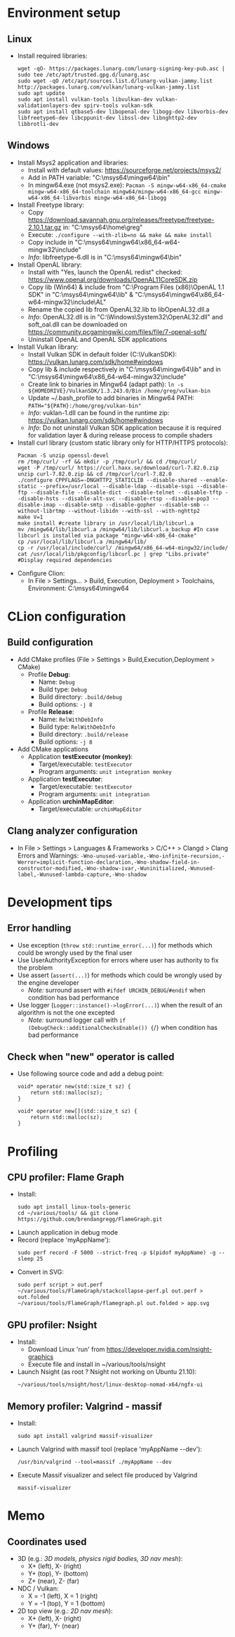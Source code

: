 # Environment setup 
## Linux
* Install required libraries:
  ```
  wget -qO- https://packages.lunarg.com/lunarg-signing-key-pub.asc | sudo tee /etc/apt/trusted.gpg.d/lunarg.asc
  sudo wget -qO /etc/apt/sources.list.d/lunarg-vulkan-jammy.list http://packages.lunarg.com/vulkan/lunarg-vulkan-jammy.list
  sudo apt update
  sudo apt install vulkan-tools libvulkan-dev vulkan-validationlayers-dev spirv-tools vulkan-sdk
  sudo apt install qtbase5-dev libopenal-dev libogg-dev libvorbis-dev libfreetype6-dev libcppunit-dev libssl-dev libnghttp2-dev libbrotli-dev
  ```

## Windows
* Install Msys2 application and libraries:
  * Install with default values: https://sourceforge.net/projects/msys2/
  * Add in PATH variable: "C:\msys64\mingw64\bin"
  * In mingw64.exe (not msys2.exe): `Pacman -S mingw-w64-x86_64-cmake mingw-w64-x86_64-toolchain mingw64/mingw-w64-x86_64-gcc mingw-w64-x86_64-libvorbis mingw-w64-x86_64-libogg`
* Install Freetype library:
  * Copy https://download.savannah.gnu.org/releases/freetype/freetype-2.10.1.tar.gz in: "C:\msys64\home\greg"
  * Execute: `./configure --with-zlib=no && make && make install`
  * Copy include in "C:\msys64\mingw64\x86_64-w64-mingw32\include"
  * *Info*: libfreetype-6.dll is in "C:\msys64\mingw64\bin"
* Install OpenAL library:
  * Install with "Yes, launch the OpenAL redist" checked: https://www.openal.org/downloads/OpenAL11CoreSDK.zip
  * Copy lib (Win64) & include from "C:\Program Files (x86)\OpenAL 1.1 SDK" in "C:\msys64\mingw64\lib" & "C:\msys64\mingw64\x86_64-w64-mingw32\include\AL"
  * Rename the copied lib from OpenAL32.lib to libOpenAL32.dll.a
  * *Info*: OpenAL32.dll is in "C:\Windows\System32\OpenAL32.dll" and soft_oal.dll can be downloaded on https://community.pcgamingwiki.com/files/file/7-openal-soft/
  * Uninstall OpenAL and OpenAL SDK applications
* Install Vulkan library:
  * Install Vulkan SDK in default folder (C:\VulkanSDK): https://vulkan.lunarg.com/sdk/home#windows
  * Copy lib & include respectively in "C:\msys64\mingw64\lib" and in "C:\msys64\mingw64\x86_64-w64-mingw32\include"
  * Create link to binaries in Mingw64 (adapt path): `ln -s ${HOMEDRIVE}/VulkanSDK/1.3.243.0/Bin /home/greg/vulkan-bin`
  * Update ~/.bash_profile to add binaries in Mingw64 PATH: `PATH="${PATH}:/home/greg/vulkan-bin"`
  * *Info*: vuklan-1.dll can be found in the runtime zip: https://vulkan.lunarg.com/sdk/home#windows
  * *Info*: Do not uninstall Vulkan SDK application because it is required for validation layer & during release process to compile shaders
* Install curl library (custom static library only for HTTP/HTTPS protocols):
  ```
  Pacman -S unzip openssl-devel
  rm /tmp/curl/ -rf && mkdir -p /tmp/curl/ && cd /tmp/curl/
  wget -P /tmp/curl/ https://curl.haxx.se/download/curl-7.82.0.zip
  unzip curl-7.82.0.zip && cd /tmp/curl/curl-7.82.0
  ./configure CPPFLAGS=-DNGHTTP2_STATICLIB --disable-shared --enable-static --prefix=/usr/local --disable-ldap --disable-sspi --disable-ftp --disable-file --disable-dict --disable-telnet --disable-tftp --disable-hsts --disable-alt-svc --disable-rtsp --disable-pop3 --disable-imap --disable-smtp --disable-gopher --disable-smb --without-librtmp --without-libidn --with-ssl --with-nghttp2
  make V=1
  make install #create library in /usr/local/lib/libcurl.a
  mv /mingw64/lib/libcurl.a /mingw64/lib/libcurl.a_backup #In case libcurl is installed via package "mingw-w64-x86_64-cmake"
  cp /usr/local/lib/libcurl.a /mingw64/lib/
  cp -r /usr/local/include/curl/ /mingw64/x86_64-w64-mingw32/include/
  cat /usr/local/lib/pkgconfig/libcurl.pc | grep "Libs.private" #Display required dependencies
  ```
* Configure Clion:
  * In File > Settings... > Build, Execution, Deployment > Toolchains, Environment: C:\msys64\mingw64

# CLion configuration
## Build configuration
* Add CMake profiles (File > Settings > Build,Execution,Deployment > CMake)
  * Profile **Debug**:
    * Name: `Debug`
    * Build type: `Debug`
    * Build directory: `.build/debug`
    * Build options: `-j 8`
  * Profile **Release**:
    * Name: `RelWithDebInfo`
    * Build type: `RelWithDebInfo`
    * Build directory: `.build/release`
    * Build options: `-j 8`
* Add CMake applications
  * Application **testExecutor (monkey)**:
    * Target/executable: `testExecutor`
    * Program arguments: `unit integration monkey`
  * Application **testExecutor**:
    * Target/executable: `testExecutor`
    * Program arguments: `unit integration`    
  * Application **urchinMapEditor**:
    * Target/executable: `urchinMapEditor`

## Clang analyzer configuration
  * In File > Settings > Languages & Frameworks > C/C++ > Clangd > Clang Errors and Warnings: `-Wno-unused-variable,-Wno-infinite-recursion,-Werror=implicit-function-declaration,-Wno-shadow-field-in-constructor-modified,-Wno-shadow-ivar,-Wuninitialized,-Wunused-label,-Wunused-lambda-capture,-Wno-shadow`

# Development tips
## Error handling
* Use exception (`throw std::runtime_error(...)`) for methods which could be wrongly used by the final user
* Use UserAuthorityException for errors where user has authority to fix the problem
* Use assert (`assert(...)`) for methods which could be wrongly used by the engine developer
  * *Note:* surround assert with `#ifdef URCHIN_DEBUG`/`#endif` when condition has bad performance
* Use logger (`Logger::instance()->logError(...)`) when the result of an algorithm is not the one excepted
  * *Note:* surround logger call with `if (DebugCheck::additionalChecksEnable()) {`/`}` when condition has bad performance

## Check when "new" operator is called
* Use following source code and add a debug point:
    ```
    void* operator new(std::size_t sz) {
        return std::malloc(sz);
    }

    void* operator new[](std::size_t sz) {
        return std::malloc(sz);
    }
    ```

# Profiling
## CPU profiler: Flame Graph
* Install:
    ```
    sudo apt install linux-tools-generic
    cd ~/various/tools/ && git clone https://github.com/brendangregg/FlameGraph.git
    ```
* Launch application in debug mode
* Record (replace 'myAppName'):
    ```
    sudo perf record -F 5000 --strict-freq -p $(pidof myAppName) -g -- sleep 25
    ```
* Convert in SVG:
    ```
    sudo perf script > out.perf
    ~/various/tools/FlameGraph/stackcollapse-perf.pl out.perf > out.folded
    ~/various/tools/FlameGraph/flamegraph.pl out.folded > app.svg
    ```

## GPU profiler: Nsight
* Install:
  * Download Linux 'run' from https://developer.nvidia.com/nsight-graphics
  * Execute file and install in ~/various/tools/nsight
* Launch Nsight (as root ? Nsight not working on Ubuntu 21.10):
    ```
    ~/various/tools/nsight/host/linux-desktop-nomad-x64/ngfx-ui
    ```

## Memory profiler: Valgrind - massif
* Install:
    ```
    sudo apt install valgrind massif-visualizer
    ```
* Launch Valgrind with massif tool (replace 'myAppName --dev'):
  ```
  /usr/bin/valgrind --tool=massif ./myAppName --dev
  ```
* Execute Massif visualizer and select file produced by Valgrind
  ```
  massif-visualizer
  ```

# Memo
## Coordinates used
* 3D (e.g.: *3D models, physics rigid bodies, 3D nav mesh*):
  - X+ (left), X- (right)
  - Y+ (top), Y- (bottom)
  - Z+ (near), Z- (far)
* NDC / Vulkan:
  - X = -1 (left), X = 1 (right)
  - Y = -1 (top), Y = 1 (bottom)
* 2D top view (e.g.: *2D nav mesh*):
  - X+ (left), X- (right)
  - Y+ (far), Y- (near)
